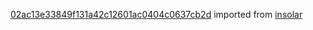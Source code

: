 [02ac13e33849f131a42c12601ac0404c0637cb2d](https://github.com/insolar/insolar/commit/02ac13e33849f131a42c12601ac0404c0637cb2d) imported from [insolar](https://github.com/insolar/insolar)
